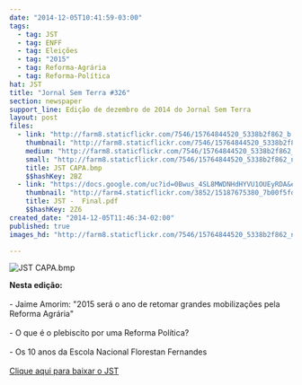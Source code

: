 ```yaml
---
date: "2014-12-05T10:41:59-03:00"
tags:
  - tag: JST
  - tag: ENFF
  - tag: Eleições
  - tag: "2015"
  - tag: Reforma-Agrária
  - tag: Reforma-Política
hat: JST
title: "Jornal Sem Terra #326"
section: newspaper
support_line: Edição de dezembro de 2014 do Jornal Sem Terra
layout: post
files:
  - link: "http://farm8.staticflickr.com/7546/15764844520_5338b2f862_b.jpg"
    thumbnail: "http://farm8.staticflickr.com/7546/15764844520_5338b2f862_t.jpg"
    medium: "http://farm8.staticflickr.com/7546/15764844520_5338b2f862_z.jpg"
    small: "http://farm8.staticflickr.com/7546/15764844520_5338b2f862_n.jpg"
    title: JST CAPA.bmp
    $$hashKey: 2BZ
  - link: "https://docs.google.com/uc?id=0Bwus_4SL8MWDNHdHYVU1OUEyRDA&export=download"
    thumbnail: "http://farm4.staticflickr.com/3852/15187675380_7b00f5fdff_b.jpg"
    title: JST -  Final.pdf
    $$hashKey: 2Z6
created_date: "2014-12-05T11:46:34-02:00"
published: true
images_hd: "http://farm8.staticflickr.com/7546/15764844520_5338b2f862_n.jpg"

---
```

<p><img alt="JST CAPA.bmp" src="http://farm8.staticflickr.com/7546/15764844520_5338b2f862_b.jpg" /></p>

<p><strong>Nesta edi&ccedil;&atilde;o: </strong><br />
<br />
- Jaime Amorim: &quot;2015 ser&aacute; o ano de retomar grandes mobiliza&ccedil;&otilde;es pela Reforma Agr&aacute;ria&quot;<br />
<br />
- O que &eacute; o plebiscito por uma Reforma Pol&iacute;tica?<br />
<br />
- Os 10 anos da Escola Nacional Florestan Fernandes<br />
<br />
<a href="https://docs.google.com/uc?id=0Bwus_4SL8MWDNHdHYVU1OUEyRDA&amp;export=download">Clique aqui para baixar o JST</a></p>
